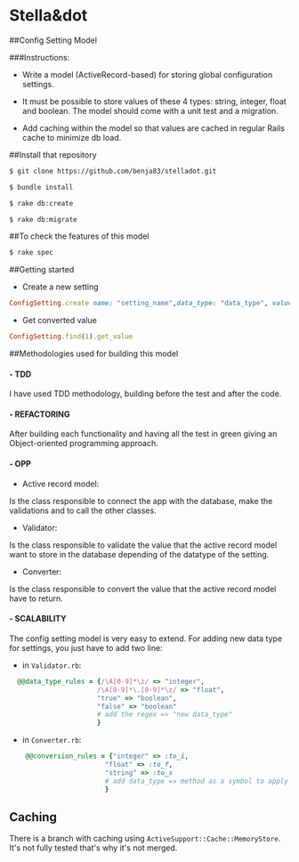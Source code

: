 Stella&dot
=====

##Config Setting Model

###Instructions:

* Write a model (ActiveRecord-based) for storing global configuration settings.

* It must be possible to store values of these 4 types: string, integer, float and boolean. The model should come with a unit test and a migration.

* Add caching within the model so that values are cached in regular Rails cache to minimize db load.

##Install that repository

```bash
$ git clone https://github.com/benja83/stelladot.git

$ bundle install

$ rake db:create

$ rake db:migrate
```

##To check the features of this model

```bash
$ rake spec
```

##Getting started

* Create a new setting

```ruby
ConfigSetting.create name: "setting_name",data_type: "data_type", value: "value"
```

* Get converted value

```ruby
ConfigSetting.find(1).get_value
```

##Methodologies used for building this model

#### - TDD

I have used TDD methodology, building before the test and after the code.

#### - REFACTORING

After building each functionality and having all the test in green giving an Object-oriented programming approach.

#### - OPP

* Active record model:

Is the class responsible to connect the app with the database, make the validations and to call the other classes.

* Validator:


Is the class responsible to validate the value that the active record model want to store in the database depending of the datatype of the setting.

* Converter:

Is the class responsible to convert the value that the active record model have to return.

#### - SCALABILITY

The config setting model is very easy to extend. For adding new data type for settings, you just have to add two line:

* in `Validator.rb`:

```ruby
  @@data_type_rules = {/\A[0-9]*\z/ => "integer",
                      /\A[0-9]*\.[0-9]*\z/ => "float",
                      "true" => "boolean",
                      "false" => "boolean"
                      # add the regex => "new data_type"
                      }
```
* in `Converter.rb`:

```ruby
    @@conversion_rules = {"integer" => :to_i,
                        "float" => :to_f,
                        "string" => :to_s
                        # add data_type => method as a symbol to apply on the string store in data base
                        }
```

## Caching

There is a branch with caching using `ActiveSupport::Cache::MemoryStore`. It's not fully tested that's why it's not merged.